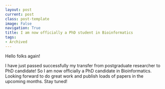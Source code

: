 ```yaml
---
layout: post
current: post
class: post-template
image: False
navigation: True
title: I am now officially a PhD student in Bioinformatics 
tags:
- Archived
---
```


Hello folks again!

I have just passed successfully my transfer from postgraduate researcher to PhD candidate! So I am now officially a 
PhD candidate in Bioinformatics. Looking forward to do great work and publish loads of papers in the upcoming months.
Stay tuned!
